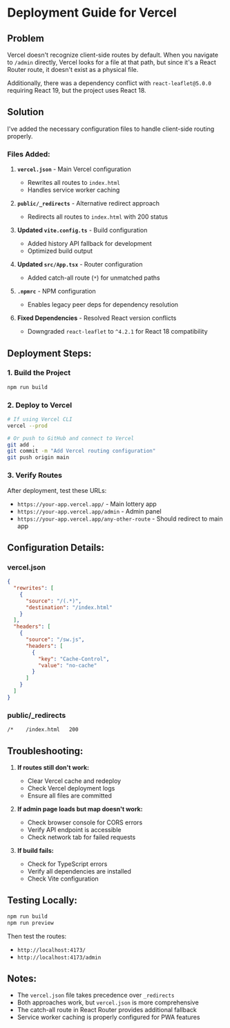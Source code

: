 # Deployment Guide for Vercel

## Problem

Vercel doesn't recognize client-side routes by default. When you navigate to `/admin` directly, Vercel looks for a file at that path, but since it's a React Router route, it doesn't exist as a physical file.

Additionally, there was a dependency conflict with `react-leaflet@5.0.0` requiring React 19, but the project uses React 18.

## Solution

I've added the necessary configuration files to handle client-side routing properly.

### Files Added:

1. **`vercel.json`** - Main Vercel configuration

   - Rewrites all routes to `index.html`
   - Handles service worker caching

2. **`public/_redirects`** - Alternative redirect approach

   - Redirects all routes to `index.html` with 200 status

3. **Updated `vite.config.ts`** - Build configuration

   - Added history API fallback for development
   - Optimized build output

4. **Updated `src/App.tsx`** - Router configuration

   - Added catch-all route (`*`) for unmatched paths

5. **`.npmrc`** - NPM configuration

   - Enables legacy peer deps for dependency resolution

6. **Fixed Dependencies** - Resolved React version conflicts
   - Downgraded `react-leaflet` to `^4.2.1` for React 18 compatibility

## Deployment Steps:

### 1. Build the Project

```bash
npm run build
```

### 2. Deploy to Vercel

```bash
# If using Vercel CLI
vercel --prod

# Or push to GitHub and connect to Vercel
git add .
git commit -m "Add Vercel routing configuration"
git push origin main
```

### 3. Verify Routes

After deployment, test these URLs:

- `https://your-app.vercel.app/` - Main lottery app
- `https://your-app.vercel.app/admin` - Admin panel
- `https://your-app.vercel.app/any-other-route` - Should redirect to main app

## Configuration Details:

### vercel.json

```json
{
  "rewrites": [
    {
      "source": "/(.*)",
      "destination": "/index.html"
    }
  ],
  "headers": [
    {
      "source": "/sw.js",
      "headers": [
        {
          "key": "Cache-Control",
          "value": "no-cache"
        }
      ]
    }
  ]
}
```

### public/\_redirects

```
/*    /index.html   200
```

## Troubleshooting:

1. **If routes still don't work:**

   - Clear Vercel cache and redeploy
   - Check Vercel deployment logs
   - Ensure all files are committed

2. **If admin page loads but map doesn't work:**

   - Check browser console for CORS errors
   - Verify API endpoint is accessible
   - Check network tab for failed requests

3. **If build fails:**
   - Check for TypeScript errors
   - Verify all dependencies are installed
   - Check Vite configuration

## Testing Locally:

```bash
npm run build
npm run preview
```

Then test the routes:

- `http://localhost:4173/`
- `http://localhost:4173/admin`

## Notes:

- The `vercel.json` file takes precedence over `_redirects`
- Both approaches work, but `vercel.json` is more comprehensive
- The catch-all route in React Router provides additional fallback
- Service worker caching is properly configured for PWA features
